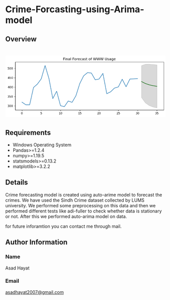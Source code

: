 # Crime-Forcasting-using-Arima-model

## Overview
# ![Demo GIF](https://raw.githubusercontent.com/AsadHayat89/Crime-Forcasting-using-Arima-model/main/download.png)

## Requirements
* Windows Operating System
* Pandas>=1.2.4
* numpy>=1.19.5
* statsmodels>=0.13.2
* matplotlib>=3.2.2

## Details


Crime forecasting model is created using auto-arime model to forecast the crimes. We have used the Sindh Crime dataset collected by LUMS university. We performed some preprocessing on this data and then we performed different tests like adi-fuller to check whether data is stationary or not. After this we performed auto-arima model on data.
 
for future inforamtion you can contact me through mail.

## Author Information
### Name
Asad Hayat
### Email
asadhayat2007@gmail.com
